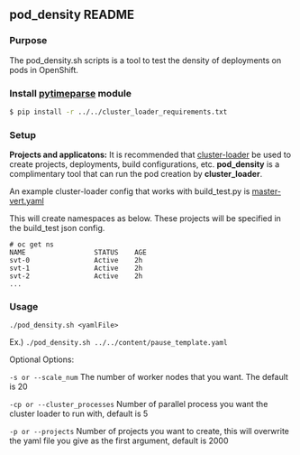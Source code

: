 ## pod_density README

### Purpose 
The pod_density.sh scripts is a tool to test the density of deployments on pods in OpenShift. 


### Install [pytimeparse](https://github.com/wroberts/pytimeparse) module

```sh
$ pip install -r ../../cluster_loader_requirements.txt
```

### Setup

**Projects and applicatons:**  It is recommended that [cluster-loader](https://github.com/openshift/svt/blob/master/openshift_scalability/README.md) be used to create projects, deployments, build configurations, etc.   **pod_density** is a complimentary tool that can run the pod creation by **cluster_loader**.

An example cluster-loader config that works with build_test.py is [master-vert.yaml](https://github.com/openshift/svt/blob/master/openshift_scalability/config/master-vert-pv.yaml)

This will create namespaces as below.  These projects will be specified in the build_test json config.

```
# oc get ns
NAME                 STATUS    AGE
svt-0                Active    2h
svt-1                Active    2h
svt-2                Active    2h
...
```

### Usage 

```./pod_density.sh <yamlFile>```

Ex.) ```./pod_density.sh ../../content/pause_template.yaml```

Optional Options:

```-s or --scale_num``` The number of worker nodes that you want. The default is 20
 
```-cp or --cluster_processes``` Number of parallel process you want the cluster loader to run with, default is 5

```-p or --projects``` Number of projects you want to create, this will overwrite the yaml file you give as the first argument, default is 2000


